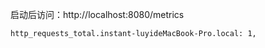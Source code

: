 启动后访问：http://localhost:8080/metrics

```
http_requests_total.instant-luyideMacBook-Pro.local: 1,
```